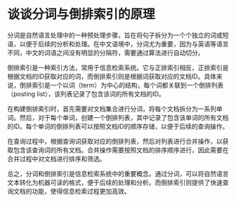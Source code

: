 # 谈谈分词与倒排索引的原理

分词是自然语言处理中的一种预处理步骤，旨在将句子拆分为一个个独立的词或短语，以便于后续的分析和处理。在中文语境中，分词尤为重要，因为与英语等语言不同，中文的词语之间没有明显的分隔符，需要通过算法进行自动切分。

倒排索引是一种索引方法，常用于信息检索系统。它与正排索引相反，正排索引是根据文档的ID获取对应的词，而倒排索引则是根据词获取对应的文档ID。具体来说，倒排索引是一个以词（term）为中心的结构，每个词都关联到一个倒排列表（posting list），该列表记录了包含该词的所有文档的ID。

在构建倒排索引时，首先需要对文档集合进行分词，将每个文档拆分为一系列单词。然后，对于每个单词，创建一个倒排列表，其中记录了包含该单词的所有文档的ID。每个单词的倒排列表可以按照文档ID的顺序存储，以便于后续的查询操作。

在查询过程中，根据查询词获取对应的倒排列表，然后对列表进行合并操作，以获取包含该查询词的所有文档。合并操作需要按照文档的排序顺序进行，因此需要在合并过程中对文档进行排序和筛选。

总之，分词和倒排索引是信息检索系统中的重要概念。通过分词，可以将自然语言文本转化为机器可读的格式，便于后续的处理和分析。而倒排索引则提供了快速查询文档的功能，使得信息检索过程更加高效。

